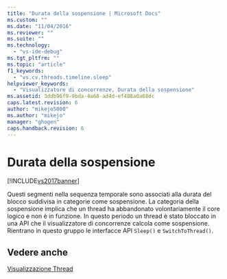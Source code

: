 ```yaml
---
title: "Durata della sospensione | Microsoft Docs"
ms.custom: ""
ms.date: "11/04/2016"
ms.reviewer: ""
ms.suite: ""
ms.technology: 
  - "vs-ide-debug"
ms.tgt_pltfrm: ""
ms.topic: "article"
f1_keywords: 
  - "vs.cv.threads.timeline.sleep"
helpviewer_keywords: 
  - "Visualizzatore di concorrenze, Durata della sospensione"
ms.assetid: 3ddb96f9-9bda-4a68-ad4d-ef488a0a68dc
caps.latest.revision: 6
author: "mikejo5000"
ms.author: "mikejo"
manager: "ghogen"
caps.handback.revision: 6
---
```

# Durata della sospensione
[!INCLUDE[vs2017banner](../code-quality/includes/vs2017banner.md)]

Questi segmenti nella sequenza temporale sono associati alla durata del blocco suddivisa in categorie come sospensione.  La categoria della sospensione implica che un thread ha abbandonato volontariamente il core logico e non è in funzione.  In questo periodo un thread è stato bloccato in una API che il visualizzatore di concorrenze calcola come sospensione.  Rientrano in questo gruppo le interfacce API `Sleep()` e `SwitchToThread()`.  
  
## Vedere anche  
 [Visualizzazione Thread](../profiling/threads-view-parallel-performance.md)